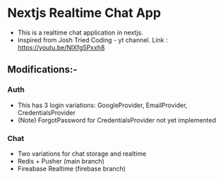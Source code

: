 # Nextjs Realtime Chat App

- This is a realtime chat application in nextjs.
- Inspired from Josh Tried Coding - yt channel. Link : https://youtu.be/NlXfg5Pxxh8

## Modifications:-

### Auth

- This has 3 login variations: GoogleProvider, EmailProvider, CredentialsProvider
- (Note) ForgotPassword for CredentialsProvider not yet implemented

### Chat

- Two variations for chat storage and realtime
- Redis + Pusher (main branch)
- Fireabase Realtime (firebase branch)
